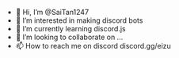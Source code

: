 - 👋 Hi, I’m @SaiTan1247
- 👀 I’m interested in making discord bots
- 🌱 I’m currently learning discord.js
- 💞️ I’m looking to collaborate on ...
- 📫 How to reach me on discord discord.gg/eizu
<!---
SaiTan1247/SaiTan1247 is a ✨ special ✨ repository because its `README.md` (this file) appears on your GitHub profile.
You can click the Preview link to take a look at your changes.
--->
